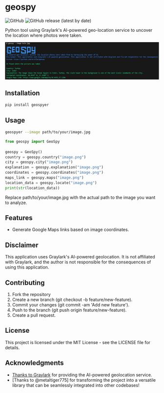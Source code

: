 # geospy

![GitHub](https://img.shields.io/github/license/atiilla/geospy)
![GitHub release (latest by date)](https://img.shields.io/github/v/release/atiilla/geospy)

Python tool using Graylark's AI-powered geo-location service to uncover the location where photos were taken.

![screenshot](screenshot.PNG)

## Installation

```bash
pip install geospyer
```

## Usage

```bash
geospyer --image path/to/your/image.jpg
```

```python
from geospy import GeoSpy

geospy = GeoSpy()
country = geospy.country("image.png")
city = geospy.city("image.png")
explanation = geospy.explanation("image.png")
coordinates = geospy.coordinates("image.png")
maps_link = geospy.maps("image.png")
location_data = geospy.locate("image.png")
print(str(location_data))
```

Replace path/to/your/image.jpg with the actual path to the image you want to analyze.

## Features

- Generate Google Maps links based on image coordinates.

## Disclaimer

This application uses Graylark's AI-powered geolocation. It is not affiliated with Graylark, and the author is not responsible for the consequences of using this application.

## Contributing

1. Fork the repository
2. Create a new branch (git checkout -b feature/new-feature).
3. Commit your changes (git commit -am 'Add new feature').
4. Push to the branch (git push origin feature/new-feature).
5. Create a pull request.

## License

This project is licensed under the MIT License - see the LICENSE file for details.

## Acknowledgments

- [Thanks to Graylark](https://graylark.io/) for providing the AI-powered geolocation service.
- [Thanks to @metaltiger775] for transforming the project into a versatile library that can be seamlessly integrated into other codebases!